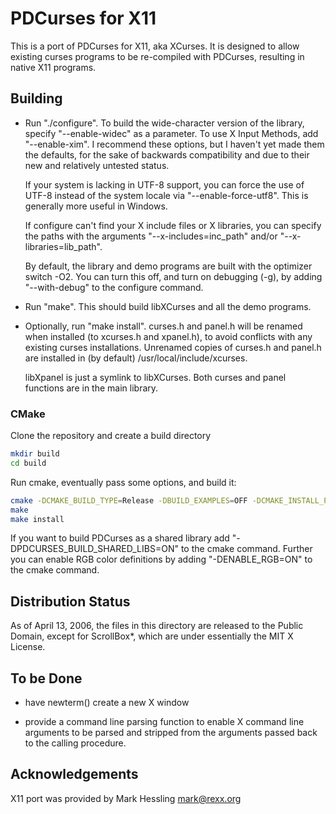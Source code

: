 PDCurses for X11
================

This is a port of PDCurses for X11, aka XCurses.  It is designed to 
allow existing curses programs to be re-compiled with PDCurses, 
resulting in native X11 programs.


Building
--------

- Run "./configure". To build the wide-character version of the library,
  specify "--enable-widec" as a parameter. To use X Input Methods, add
  "--enable-xim". I recommend these options, but I haven't yet made
  them the defaults, for the sake of backwards compatibility and due to
  their new and relatively untested status.

  If your system is lacking in UTF-8 support, you can force the use of
  UTF-8 instead of the system locale via "--enable-force-utf8". This is
  generally more useful in Windows.

  If configure can't find your X include files or X libraries, you can
  specify the paths with the arguments "--x-includes=inc_path" and/or
  "--x-libraries=lib_path".

  By default, the library and demo programs are built with the optimizer
  switch -O2. You can turn this off, and turn on debugging (-g), by
  adding "--with-debug" to the configure command.

- Run "make". This should build libXCurses and all the demo programs.

- Optionally, run "make install". curses.h and panel.h will be renamed
  when installed (to xcurses.h and xpanel.h), to avoid conflicts with
  any existing curses installations. Unrenamed copies of curses.h and
  panel.h are installed in (by default) /usr/local/include/xcurses.

  libXpanel is just a symlink to libXCurses. Both curses and panel
  functions are in the main library.

### CMake

Clone the repository and create a build directory
```bash
mkdir build
cd build
```
Run cmake, eventually pass some options, and build it:
```bash
cmake -DCMAKE_BUILD_TYPE=Release -DBUILD_EXAMPLES=OFF -DCMAKE_INSTALL_PREFIX=/opt/PDCurses -DENABLE_WIDEC=ON -DENABLE_XIM=ON ..
make
make install
```

If you want to build PDCurses as a shared library add "-DPDCURSES_BUILD_SHARED_LIBS=ON" to the cmake command. 
Further you can enable RGB color definitions by adding "-DENABLE_RGB=ON" to the cmake command.

Distribution Status
-------------------

As of April 13, 2006, the files in this directory are released to the 
Public Domain, except for ScrollBox*, which are under essentially the 
MIT X License.


To be Done
----------

- have newterm() create a new X window

- provide a command line parsing function to enable X command line
  arguments to be parsed and stripped from the arguments passed back
  to the calling procedure.


Acknowledgements
----------------

X11 port was provided by Mark Hessling <mark@rexx.org>
